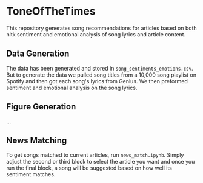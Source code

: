 # ToneOfTheTimes

This repository generates song recommendations for articles based on both nltk sentiment and emotional analysis of song lyrics and article content.

## Data Generation

The data has been generated and stored in `song_sentiments_emotions.csv`. But to generate the data we pulled song titles from a 10,000 song playlist on Spotify and then got each song's lyrics from Genius. We then preformed sentiment and emotional analysis on the song lyrics.

## Figure Generation

...

## News Matching

To get songs matched to current articles, run `news_match.ipynb`. Simply adjust the second or third block to select the article you want and once you run the final block, a song will be suggested based on how well its sentiment matches.
